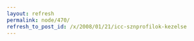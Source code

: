 ```yaml
---
layout: refresh
permalink: node/470/
refresh_to_post_id: /x/2008/01/21/icc-sznprofilok-kezelse
---
```

